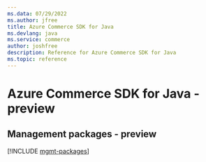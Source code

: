 ```yaml
---
ms.data: 07/29/2022
ms.author: jfree
title: Azure Commerce SDK for Java
ms.devlang: java
ms.service: commerce
author: joshfree
description: Reference for Azure Commerce SDK for Java
ms.topic: reference
---
```

# Azure Commerce SDK for Java - preview

## Management packages - preview
[!INCLUDE [mgmt-packages](commerce-mgmt-index.md)]
